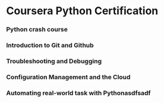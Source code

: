# Coursera Python Certification

### Python crash course

### Introduction to Git and Github

### Troubleshooting and Debugging

### Configuration Management and the Cloud

### Automating real-world task with Pythonasdfsadf
